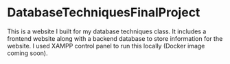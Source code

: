 # DatabaseTechniquesFinalProject
This is a website I built for my database techniques class.  It includes a frontend website along with a backend database to store information for the website.  I used XAMPP control panel to run this locally (Docker image coming soon).
